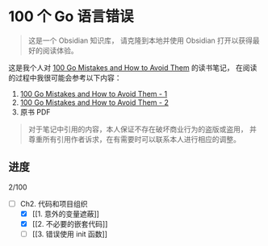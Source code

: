 # 100 个 Go 语言错误

> 这是一个 Obsidian 知识库，
> 请克隆到本地并使用 Obsidian 打开以获得最好的阅读体验。

这是我个人对
[100 Go Mistakes and How to Avoid Them](https://github.com/teivah/100-go-mistakes)
的读书笔记，
在阅读的过程中我很可能会参考以下内容：

1. [100 Go Mistakes and How to Avoid Them - 1](https://yangsoon.github.io/100-go-mistakes-and-how-to-avoid-them--1)
2. [100 Go Mistakes and How to Avoid Them - 2](https://yangsoon.github.io/100-go-mistakes-and-how-to-avoid-them--2)
3. 原书 PDF

> 对于笔记中引用的内容，本人保证不存在破坏商业行为的盗版或盗用，
> 并尊重所有引用作者诉求，在有需要时可以联系本人进行相应的调整。

## 进度

2/100

- [ ] Ch2. 代码和项目组织
	- [x]  [[1. 意外的变量遮蔽]]
	- [x]  [[2. 不必要的嵌套代码]]
	- [ ]  [[3. 错误使用 init 函数]]